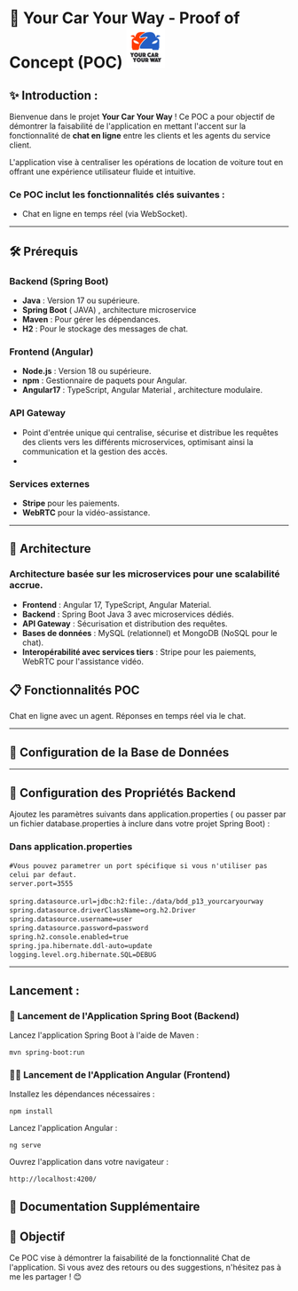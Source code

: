 # 🚗 Your Car Your Way - Proof of Concept (POC)   ![Your Car Your Way Logo](/P13-chat-frontend/src/assets/images/p13_logo.PNG)



## ✨ Introduction :

Bienvenue dans le projet **Your Car Your Way** ! Ce POC a pour objectif de démontrer la faisabilité de l'application en mettant l'accent sur la fonctionnalité de **chat en ligne** entre les clients et les agents du service client.

L'application vise à centraliser les opérations de location de voiture tout en offrant une expérience utilisateur fluide et intuitive.

### **Ce POC inclut les fonctionnalités clés suivantes :**

- Chat en ligne en temps réel (via WebSocket).

---

## 🛠️ Prérequis

### **Backend (Spring Boot)**
- **Java** : Version 17 ou supérieure.
- **Spring Boot** ( JAVA) , architecture microservice
- **Maven** : Pour gérer les dépendances.
- **H2** : Pour le stockage des messages de chat.

### **Frontend (Angular)**
- **Node.js** : Version 18 ou supérieure.
- **npm** : Gestionnaire de paquets pour Angular.
- **Angular17** :  TypeScript, Angular Material , architecture modulaire.
 
### **API Gateway**
- Point d'entrée unique qui centralise, sécurise et distribue les requêtes des clients vers les différents microservices, optimisant ainsi la communication et la gestion des accès.
- 
### **Services externes**
- **Stripe** pour les paiements.
- **WebRTC** pour la vidéo-assistance.

---

## 📂 Architecture

### Architecture basée sur les microservices pour une scalabilité accrue.

- **Frontend** : Angular 17, TypeScript, Angular Material.
- **Backend** : Spring Boot Java 3 avec microservices dédiés.
- **API Gateway** : Sécurisation et distribution des requêtes.
- **Bases de données** : MySQL (relationnel) et MongoDB (NoSQL pour le chat).
- **Interopérabilité avec services tiers** : Stripe pour les paiements, WebRTC pour l'assistance vidéo.

## 📋 Fonctionnalités POC

Chat en ligne avec un agent.
Réponses en temps réel via le chat.

---

## 📂 Configuration de la Base de Données

---

## 🔧 Configuration des Propriétés Backend

Ajoutez les paramètres suivants dans application.properties ( ou passer par un fichier database.properties à inclure dans votre projet Spring Boot) :


### Dans application.properties

```
#Vous pouvez parametrer un port spécifique si vous n'utiliser pas celui par defaut.
server.port=3555

spring.datasource.url=jdbc:h2:file:./data/bdd_p13_yourcaryourway
spring.datasource.driverClassName=org.h2.Driver
spring.datasource.username=user
spring.datasource.password=password
spring.h2.console.enabled=true
spring.jpa.hibernate.ddl-auto=update
logging.level.org.hibernate.SQL=DEBUG
```
---

## Lancement :

### 🚀 Lancement de l'Application Spring Boot (Backend)

Lancez l'application Spring Boot à l'aide de Maven :
```
mvn spring-boot:run
```

### 🏃‍♂️ Lancement de l'Application Angular (Frontend)

Installez les dépendances nécessaires :

```
npm install
```
Lancez l'application Angular :

```
ng serve
```
Ouvrez l'application dans votre navigateur :

```
http://localhost:4200/
```



## 📂 Documentation Supplémentaire


## 🎯 Objectif

Ce POC vise à démontrer la faisabilité de la fonctionnalité Chat de l'application. Si vous avez des retours ou des suggestions, n'hésitez pas à me les partager ! 😊
